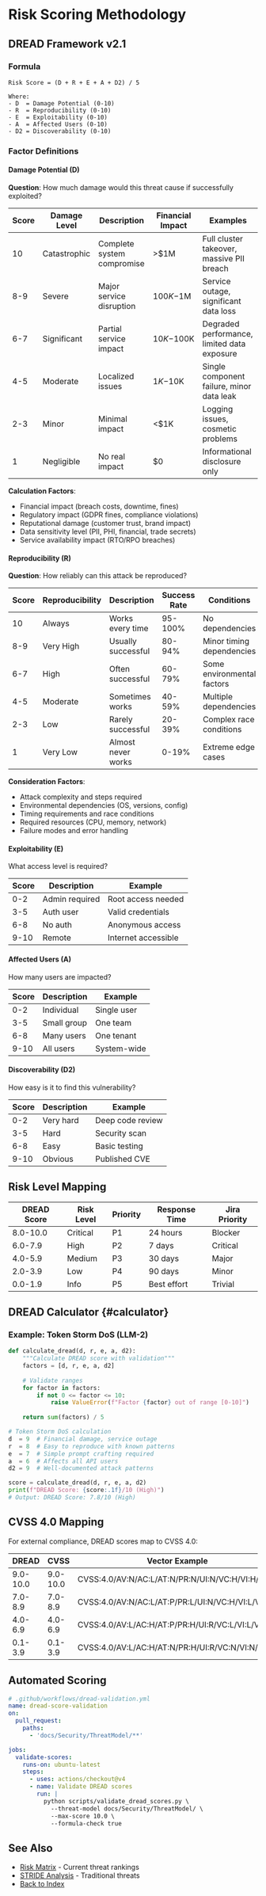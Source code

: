 # Risk Scoring Methodology
<!-- cid-risk-methodology -->

## DREAD Framework v2.1

### Formula
```
Risk Score = (D + R + E + A + D2) / 5

Where:
- D  = Damage Potential (0-10)
- R  = Reproducibility (0-10)
- E  = Exploitability (0-10)
- A  = Affected Users (0-10)
- D2 = Discoverability (0-10)
```

### Factor Definitions

#### Damage Potential (D)
**Question**: How much damage would this threat cause if successfully exploited?

| Score | Damage Level | Description | Financial Impact | Examples |
|-------|--------------|-------------|------------------|----------|
| 10 | Catastrophic | Complete system compromise | >$1M | Full cluster takeover, massive PII breach |
| 8-9 | Severe | Major service disruption | $100K-$1M | Service outage, significant data loss |
| 6-7 | Significant | Partial service impact | $10K-$100K | Degraded performance, limited data exposure |
| 4-5 | Moderate | Localized issues | $1K-$10K | Single component failure, minor data leak |
| 2-3 | Minor | Minimal impact | <$1K | Logging issues, cosmetic problems |
| 1 | Negligible | No real impact | $0 | Informational disclosure only |

**Calculation Factors**:
- Financial impact (breach costs, downtime, fines)
- Regulatory impact (GDPR fines, compliance violations)
- Reputational damage (customer trust, brand impact)
- Data sensitivity level (PII, PHI, financial, trade secrets)
- Service availability impact (RTO/RPO breaches)

#### Reproducibility (R)
**Question**: How reliably can this attack be reproduced?

| Score | Reproducibility | Description | Success Rate | Conditions |
|-------|----------------|-------------|--------------|------------|
| 10 | Always | Works every time | 95-100% | No dependencies |
| 8-9 | Very High | Usually successful | 80-94% | Minor timing dependencies |
| 6-7 | High | Often successful | 60-79% | Some environmental factors |
| 4-5 | Moderate | Sometimes works | 40-59% | Multiple dependencies |
| 2-3 | Low | Rarely successful | 20-39% | Complex race conditions |
| 1 | Very Low | Almost never works | 0-19% | Extreme edge cases |

**Consideration Factors**:
- Attack complexity and steps required
- Environmental dependencies (OS, versions, config)
- Timing requirements and race conditions
- Required resources (CPU, memory, network)
- Failure modes and error handling

#### Exploitability (E)
What access level is required?

| Score | Description | Example |
|-------|-------------|---------|
| 0-2 | Admin required | Root access needed |
| 3-5 | Auth user | Valid credentials |
| 6-8 | No auth | Anonymous access |
| 9-10 | Remote | Internet accessible |

#### Affected Users (A)
How many users are impacted?

| Score | Description | Example |
|-------|-------------|---------|
| 0-2 | Individual | Single user |
| 3-5 | Small group | One team |
| 6-8 | Many users | One tenant |
| 9-10 | All users | System-wide |

#### Discoverability (D2)
How easy is it to find this vulnerability?

| Score | Description | Example |
|-------|-------------|---------|
| 0-2 | Very hard | Deep code review |
| 3-5 | Hard | Security scan |
| 6-8 | Easy | Basic testing |
| 9-10 | Obvious | Published CVE |

## Risk Level Mapping

| DREAD Score | Risk Level | Priority | Response Time | Jira Priority |
|-------------|------------|----------|---------------|---------------|
| 8.0-10.0 | Critical | P1 | 24 hours | Blocker |
| 6.0-7.9 | High | P2 | 7 days | Critical |
| 4.0-5.9 | Medium | P3 | 30 days | Major |
| 2.0-3.9 | Low | P4 | 90 days | Minor |
| 0.0-1.9 | Info | P5 | Best effort | Trivial |

## DREAD Calculator {#calculator}

### Example: Token Storm DoS (LLM-2)
```python
def calculate_dread(d, r, e, a, d2):
    """Calculate DREAD score with validation"""
    factors = [d, r, e, a, d2]
    
    # Validate ranges
    for factor in factors:
        if not 0 <= factor <= 10:
            raise ValueError(f"Factor {factor} out of range [0-10]")
    
    return sum(factors) / 5

# Token Storm DoS calculation
d  = 9  # Financial damage, service outage
r  = 8  # Easy to reproduce with known patterns
e  = 7  # Simple prompt crafting required
a  = 6  # Affects all API users
d2 = 9  # Well-documented attack patterns

score = calculate_dread(d, r, e, a, d2)
print(f"DREAD Score: {score:.1f}/10 (High)")
# Output: DREAD Score: 7.8/10 (High)
```

## CVSS 4.0 Mapping

For external compliance, DREAD scores map to CVSS 4.0:

| DREAD | CVSS | Vector Example |
|-------|------|----------------|
| 9.0-10.0 | 9.0-10.0 | CVSS:4.0/AV:N/AC:L/AT:N/PR:N/UI:N/VC:H/VI:H/VA:H |
| 7.0-8.9 | 7.0-8.9 | CVSS:4.0/AV:N/AC:L/AT:P/PR:L/UI:N/VC:H/VI:L/VA:L |
| 4.0-6.9 | 4.0-6.9 | CVSS:4.0/AV:L/AC:H/AT:P/PR:H/UI:R/VC:L/VI:L/VA:L |
| 0.1-3.9 | 0.1-3.9 | CVSS:4.0/AV:L/AC:H/AT:N/PR:H/UI:R/VC:N/VI:N/VA:L |

## Automated Scoring

```yaml
# .github/workflows/dread-validation.yml
name: dread-score-validation
on:
  pull_request:
    paths:
      - 'docs/Security/ThreatModel/**'

jobs:
  validate-scores:
    runs-on: ubuntu-latest
    steps:
      - uses: actions/checkout@v4
      - name: Validate DREAD scores
        run: |
          python scripts/validate_dread_scores.py \
            --threat-model docs/Security/ThreatModel/ \
            --max-score 10.0 \
            --formula-check true
```

## See Also
- [Risk Matrix](06-risk-matrix.md) - Current threat rankings
- [STRIDE Analysis](03-stride-analysis.md) - Traditional threats
- [Back to Index](README.md)